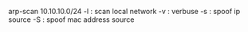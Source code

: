 arp-scan 10.10.10.0/24 
-l : scan local network
-v : verbuse
-s : spoof ip source 
-S : spoof mac address source 